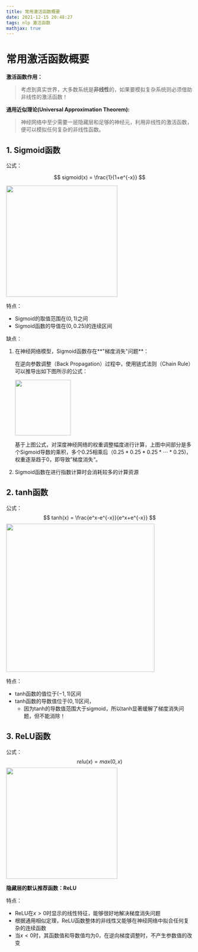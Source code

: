 ```yaml
---
title: 常用激活函数概要
date: 2021-12-15 20:48:27
tags: nlp 激活函数
mathjax: true
---
```


# 常用激活函数概要

**激活函数作用：**

> 考虑到真实世界，大多数系统是**非线性**的，如果要模拟复杂系统则必须借助非线性的激活函数！

**通用近似理论(Universal Approximation Theorem):** 

> 神经网络中至少需要一层隐藏层和足够的神经元，利用非线性的激活函数，便可以模拟任何复杂的非线性函数。

## 1. Sigmoid函数

公式：

$$ sigmoid(x) = \frac{1}{1+e^{-x}} $$

<img src="https://gimg2.baidu.com/image_search/src=http%3A%2F%2Fs5.51cto.com%2Fwyfs02%2FM01%2F85%2F51%2FwKiom1egBxOBiT26AABfVHYjxlU640.jpg&refer=http%3A%2F%2Fs5.51cto.com&app=2002&size=f9999,10000&q=a80&n=0&g=0n&fmt=jpeg?sec=1642147041&t=2380c142f902867afbde4a2b9d36a1df" height="300px">

特点：

- Sigmoid的取值范围在$(0,1)$之间
- Sigmoid函数的导值在$(0,0.25)$的连续区间

缺点：

1. 在神经网络模型，Sigmoid函数存在**"梯度消失"问题**：

   在逆向参数调整（Back Propagation）过程中，使用链式法则（Chain Rule）可以推导出如下图所示的公式：

   <img src="https://s4.ax1x.com/2021/12/15/TSG6eg.png" height="150px">

   基于上图公式，对深度神经网络的权重调整幅度进行计算，上图中间部分是多个Sigmoid导数的乘积，多个0.25相乘后（$0.25*0.25*0.25*\cdots*0.25$)，权重逐渐趋于0，即导致”梯度消失“。

2. Sigmoid函数在进行指数计算时会消耗较多的计算资源 

## 2. tanh函数

公式：
$$
tanh(x) = \frac{e^x-e^{-x}}{e^x+e^{-x}}
$$
<img src="https://gimg2.baidu.com/image_search/src=http%3A%2F%2Fwww.soolco.com%2Fgroup1%2FM00%2F0E%2FEF%2FrBAADF-8cmqAP7ZBAACAfZwqipg022.png&refer=http%3A%2F%2Fwww.soolco.com&app=2002&size=f9999,10000&q=a80&n=0&g=0n&fmt=jpeg?sec=1642147920&t=e8fbccac442127ec2dfd2125e1950d3e" height="400px">

特点：

- tanh函数的值位于$(-1, 1)$区间
- tanh函数的导数值位于$(0, 1)$区间，
  - 因为tanh的导数值范围大于sigmoid，所以tanh显著缓解了梯度消失问题，但不能消除！

## 3. ReLU函数

公式：
$$
relu(x) = max(0, x)
$$
<img src="https://img0.baidu.com/it/u=3033173174,2106807370&fm=26&fmt=auto" height="300px">

**隐藏层的默认推荐函数：ReLU**

特点：

- ReLU在$x>0$时显示的线性特征，能够很好地解决梯度消失问题
- 根据通用相似定理，ReLU函数整体的非线性又能够在神经网络中拟合任何复杂的连续函数
- 当$x < 0$时，其函数值和导数值均为0，在逆向梯度调整时，不产生参数值的改变

